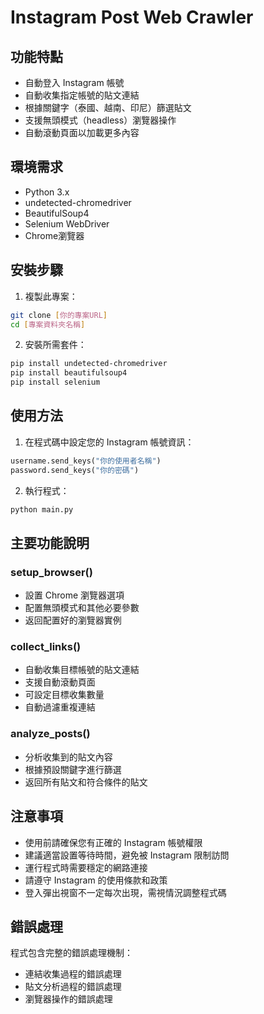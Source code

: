 # Instagram Post Web Crawler

## 功能特點
- 自動登入 Instagram 帳號
- 自動收集指定帳號的貼文連結
- 根據關鍵字（泰國、越南、印尼）篩選貼文
- 支援無頭模式（headless）瀏覽器操作
- 自動滾動頁面以加載更多內容

## 環境需求
- Python 3.x
- undetected-chromedriver
- BeautifulSoup4
- Selenium WebDriver
- Chrome瀏覽器

## 安裝步驟
1. 複製此專案：
```bash
git clone [你的專案URL]
cd [專案資料夾名稱]
```

2. 安裝所需套件：
```bash
pip install undetected-chromedriver
pip install beautifulsoup4
pip install selenium
```

## 使用方法
1. 在程式碼中設定您的 Instagram 帳號資訊：
```python
username.send_keys("你的使用者名稱")
password.send_keys("你的密碼")
```

2. 執行程式：
```bash
python main.py
```

## 主要功能說明

### setup_browser()
- 設置 Chrome 瀏覽器選項
- 配置無頭模式和其他必要參數
- 返回配置好的瀏覽器實例

### collect_links()
- 自動收集目標帳號的貼文連結
- 支援自動滾動頁面
- 可設定目標收集數量
- 自動過濾重複連結

### analyze_posts()
- 分析收集到的貼文內容
- 根據預設關鍵字進行篩選
- 返回所有貼文和符合條件的貼文

## 注意事項
- 使用前請確保您有正確的 Instagram 帳號權限
- 建議適當設置等待時間，避免被 Instagram 限制訪問
- 運行程式時需要穩定的網路連接
- 請遵守 Instagram 的使用條款和政策
- 登入彈出視窗不一定每次出現，需視情況調整程式碼

## 錯誤處理
程式包含完整的錯誤處理機制：
- 連結收集過程的錯誤處理
- 貼文分析過程的錯誤處理
- 瀏覽器操作的錯誤處理
